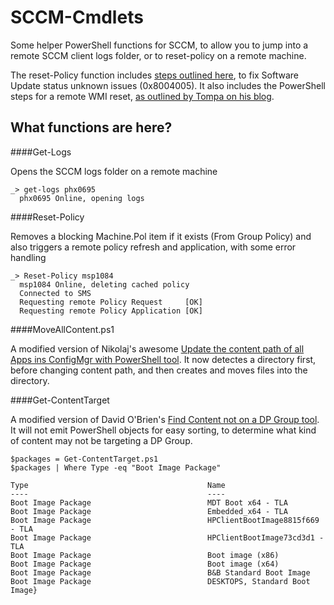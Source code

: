 # SCCM-Cmdlets
Some helper PowerShell functions for SCCM, to allow you to jump into a remote SCCM client logs folder, or to reset-policy on a remote machine.  

The reset-Policy function includes [steps outlined here](https://social.technet.microsoft.com/Forums/systemcenter/en-US/1c1a640f-179c-4b72-bfe3-ab5d928454bf/software-update-error-0x80004005), to fix Software Update status unknown issues (0x8004005).  It also includes the PowerShell steps for a remote WMI reset, [as outlined by Tompa on his blog](http://tompaps.blogspot.com/2012/12/machine-policy-retrieval-sccm.html).

## What functions are here?

####Get-Logs

Opens the SCCM logs folder on a remote machine

    _> get-logs phx0695
      phx0695 Online, opening logs
      
      
####Reset-Policy

Removes a blocking Machine.Pol item if it exists (From Group Policy) and also triggers a remote policy refresh and application, with some error handling

    _> Reset-Policy msp1084
      msp1084 Online, deleting cached policy
      Connected to SMS
      Requesting remote Policy Request     [OK]
      Requesting remote Policy Application [OK]

####MoveAllContent.ps1

A modified version of Nikolaj's awesome [Update the content path of all Apps ins ConfigMgr with PowerShell tool](http://www.scconfigmgr.com/2013/07/25/update-the-content-path-of-all-applications-in-configmgr-2012-with-powershell/).  It now detectes a directory first, before changing content path, and then creates and moves files into the directory.

####Get-ContentTarget

A modified version of David O'Brien's [Find Content not on a DP Group tool](http://www.david-obrien.net/2013/10/configmgr-find-content-distributed-dp-groups/).  It will not emit PowerShell objects for easy sorting, to determine what kind of content may not be targeting a DP Group.

    $packages = Get-ContentTarget.ps1
    $packages | Where Type -eq "Boot Image Package"
    
    Type                                        Name                                                                                                                 
    ----                                        ----                                                                                                                 
    Boot Image Package                          MDT Boot x64 - TLA                                                                                                   
    Boot Image Package                          Embedded_x64 - TLA                                                                                                 
    Boot Image Package                          HPClientBootImage8815f669 - TLA                                                                                      
    Boot Image Package                          HPClientBootImage73cd3d1 - TLA                                                                                       
    Boot Image Package                          Boot image (x86)                                                                                    
    Boot Image Package                          Boot image (x64)                                                                                                     
    Boot Image Package                          B&B Standard Boot Image                                                                                              
    Boot Image Package                          DESKTOPS, Standard Boot Image}
